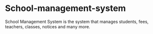 # School-management-system
School Management System is the system that manages students, fees, teachers, classes, notices and many more.
